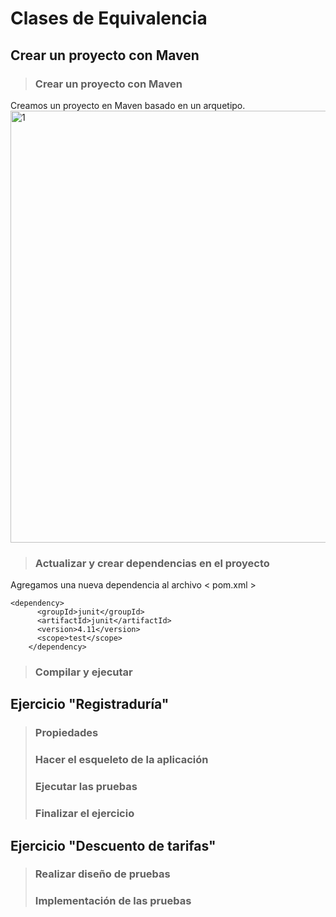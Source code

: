 # **Clases de Equivalencia**

## Crear un proyecto con Maven  
>### Crear un proyecto con Maven 
Creamos un proyecto en Maven basado en un arquetipo.
<img width="691" alt="1" src="https://user-images.githubusercontent.com/59893804/91614712-ab0e1c80-e947-11ea-99a8-29468074333f.png">

> ### Actualizar y crear dependencias en el proyecto
Agregamos una nueva dependencia al archivo < pom.xml >

```
<dependency>
      <groupId>junit</groupId>
      <artifactId>junit</artifactId>
      <version>4.11</version>
      <scope>test</scope>
    </dependency>
```    
    
> ### Compilar y ejecutar 

## Ejercicio "Registraduría"
> ### Propiedades
> ### Hacer el esqueleto de la aplicación
> ### Ejecutar las pruebas
> ### Finalizar el ejercicio

## Ejercicio "Descuento de tarifas"
> ### Realizar diseño de pruebas
> ### Implementación de las pruebas 






